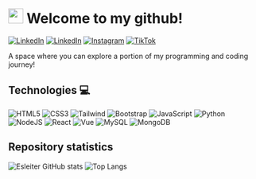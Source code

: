 # <img src="https://media.giphy.com/media/6ZSIyxazaqlCrCuRMB/giphy.gif" width="30"/> Welcome to my github!

<!--![Banner](banner.png)-->

<!--[![YouTube](https://img.shields.io/badge/YouTube-%23FF0000.svg?style=for-the-badge&logo=YouTube&logoColor=white)](https://www.youtube.com/@minickname)-->

[![LinkedIn](https://img.shields.io/badge/linktree-39E09B?style=for-the-badge&logo=linktree&logoColor=white)](https://linktree.esleiter.com)
[![LinkedIn](https://img.shields.io/badge/LinkedIn-0077B5?style=for-the-badge&logo=linkedin&logoColor=white)](https://www.linkedin.com/in/xesleiter/)
[![Instagram](https://img.shields.io/badge/Instagram-%23E4405F.svg?style=for-the-badge&logo=Instagram&logoColor=white)](https://www.instagram.com/xesleiter/)
[![TikTok](https://img.shields.io/badge/TikTok-%23000000.svg?style=for-the-badge&logo=TikTok&logoColor=white)](https://www.tiktok.com/@xesleiter)

A space where you can explore a portion of my programming and coding journey!

## Technologies 💻

![HTML5](https://img.shields.io/badge/html5-%23E34F26.svg?style=for-the-badge&logo=html5&logoColor=white)
![CSS3](https://img.shields.io/badge/css3-%231572B6.svg?style=for-the-badge&logo=css3&logoColor=white)
![Tailwind](https://img.shields.io/badge/Tailwind_CSS-38B2AC?style=for-the-badge&logo=tailwind-css&logoColor=white)
![Bootstrap](https://img.shields.io/badge/Bootstrap-563D7C?style=for-the-badge&logo=bootstrap&logoColor=white)
![JavaScript](https://img.shields.io/badge/javascript-%23323330.svg?style=for-the-badge&logo=javascript&logoColor=%23F7DF1E)
![Python](https://img.shields.io/badge/python-3670A0?style=for-the-badge&logo=python&logoColor=ffdd54)
![NodeJS](https://img.shields.io/badge/Node.js-43853D?style=for-the-badge&logo=node.js&logoColor=white)
![React](https://img.shields.io/badge/React-20232A?style=for-the-badge&logo=react&logoColor=61DAFB)
![Vue](https://img.shields.io/badge/Vue.js-35495E?style=for-the-badge&logo=vue.js&logoColor=4FC08D)
![MySQL](https://img.shields.io/badge/mysql-%2300f.svg?style=for-the-badge&logo=mysql&logoColor=white)
![MongoDB](https://img.shields.io/badge/MongoDB-4EA94B?style=for-the-badge&logo=mongodb&logoColor=white)

<!--![Java](https://img.shields.io/badge/java-%23ED8B00.svg?style=for-the-badge&logo=openjdk&logoColor=white)-->
<!--![Spring](https://img.shields.io/badge/spring-%236DB33F.svg?style=for-the-badge&logo=spring&logoColor=white)-->
<!--![PHP](https://img.shields.io/badge/PHP-777BB4?style=for-the-badge&logo=php&logoColor=white)-->

## Repository statistics

![Esleiter GitHub stats](https://github-readme-stats.vercel.app/api?username=esleiter&show_icons=true&theme=dark) ![Top Langs](https://github-readme-stats.vercel.app/api/top-langs/?username=esleiter&layout=compact&theme=dark)

